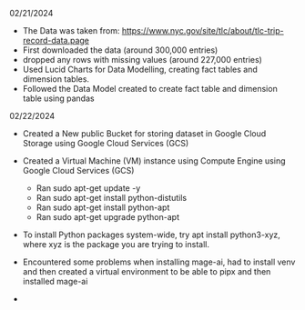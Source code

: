 02/21/2024
- The Data was taken from: https://www.nyc.gov/site/tlc/about/tlc-trip-record-data.page
- First downloaded the data (around 300,000 entries)
- dropped any rows with missing values (around 227,000 entries)
- Used Lucid Charts for Data Modelling, creating fact tables and dimension tables.
- Followed the Data Model created to create fact table and dimension table using pandas

02/22/2024
- Created a New public Bucket for storing dataset in Google Cloud Storage using Google Cloud Services (GCS)
- Created a Virtual Machine (VM) instance using Compute Engine using Google Cloud Services (GCS)
    * Ran sudo apt-get update -y
    * Ran sudo apt-get install python-distutils
    * Ran sudo apt-get install python-apt
    * Ran sudo apt-get upgrade python-apt

- To install Python packages system-wide, try apt install python3-xyz, where xyz is the package you are trying to install.
- Encountered some problems when installing mage-ai, had to install venv and then created a virtual environment to be able to pipx and then installed mage-ai
- 


